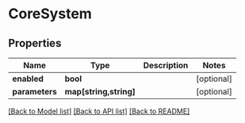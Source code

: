 # CoreSystem

## Properties
Name | Type | Description | Notes
------------ | ------------- | ------------- | -------------
**enabled** | **bool** |  | [optional] 
**parameters** | **map[string,string]** |  | [optional] 

[[Back to Model list]](../README.md#documentation-for-models) [[Back to API list]](../README.md#documentation-for-api-endpoints) [[Back to README]](../README.md)


